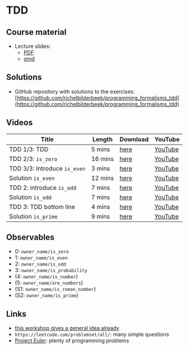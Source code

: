 # TDD

## Course material

 * Lecture slides:
   * [PDF](tdd_lecture.pdf) 
   * [qmd](tdd_lecture/tdd_lecture.qmd)

## Solutions

 * GitHub repository with solutions to the exercises: [https://github.com/richelbilderbeek/programming_formalisms_tdd](https://github.com/richelbilderbeek/programming_formalisms_tdd)

## Videos

Title                        |Length   |Download                                                                |YouTube
-----------------------------|---------|------------------------------------------------------------------------|---------------------------------------------------------
TDD 1/3: TDD                 |  5 mins | [here](https://richelbilderbeek.nl/programming_formalisms_tdd_1_1.ogv) | [YouTube](https://youtu.be/gw_4jVrkDok)
TDD 2/3: `is_zero`           | 16 mins | [here](https://richelbilderbeek.nl/tdd_python_is_zero.ogv)             | [YouTube](https://youtu.be/VddlrNOeodg)
TDD 3/3: Introduce `is_even` |  3 mins | [here](https://richelbilderbeek.nl/programming_formalisms_tdd_1_3.ogv) | [YouTube](https://youtu.be/7V-zE__S6M8)
Solution `is_even`           | 12 mins | [here](https://richelbilderbeek.nl/tdd_python_is_even.ogv)             | [YouTube](https://youtu.be/ZcgJEdaRRpc) 
TDD 2: introduce `is_odd`    |  7 mins | [here](https://richelbilderbeek.nl/programming_formalisms_tdd_2_1.ogv) | [YouTube](https://youtu.be/f4MCy9f8oAM)
Solution `is_odd`            |  7 mins | [here](https://richelbilderbeek.nl/tdd_python_is_odd.ogv)              | [YouTube](https://youtu.be/BxyIsJw3E14)
TDD 3: TDD bottom line       |  4 mins | [here](https://richelbilderbeek.nl/programming_formalisms_tdd_3_1.ogv) | [YouTube](https://youtu.be/633qwj2DUNc)
Solution `is_prime`          |  9 mins | [here](https://richelbilderbeek.nl/tdd_python_is_prime.ogv)            | [YouTube](https://youtu.be/qVtHieuwM1M)

## Observables

 * 0: `owner_name/is_zero`
 * 1: `owner_name/is_even`
 * 2: `owner_name/is_odd`
 * 3: `owner_name/is_probability`
 * (4: `owner_name/is_number`)
 * (5: `owner_name/are_numbers`)
 * (S1: `owner_name/is_roman_number`)
 * (S2: `owner_name/is_prime`)

## Links

 * [this workshop gives a general idea already](https://github.com/richelbilderbeek/nlseb_tdd_20210420)
 * `https://leetcode.com/problemset/all/`: many simple questions
 * [Project Euler](https://projecteuler.net/archives): plenty of programming problems
